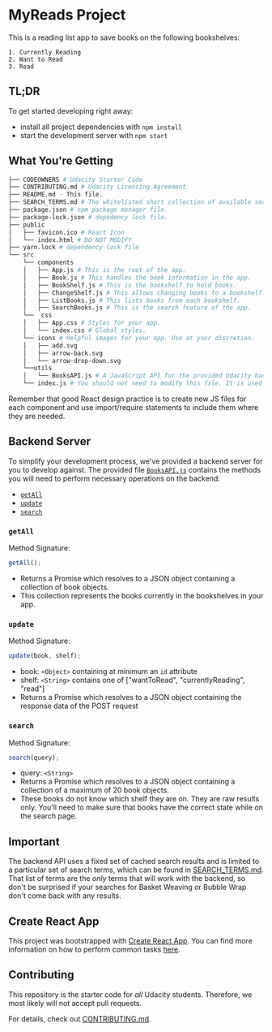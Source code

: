 # MyReads Project

This is a reading list app to save books on the following bookshelves:

    1. Currently Reading
    2. Want to Read
    3. Read



## TL;DR

To get started developing right away:

- install all project dependencies with `npm install`
- start the development server with `npm start`

## What You're Getting

```bash
├── CODEOWNERS # Udacity Starter Code
├── CONTRIBUTING.md # Udacity Licensing Agreement
├── README.md - This file.
├── SEARCH_TERMS.md # The whitelisted short collection of available search terms for you to use with the app.
├── package.json # npm package manager file.
├── package-lock.json # depedency lock file.
├── public
│   ├── favicon.ico # React Icon
│   └── index.html # DO NOT MODIFY
├── yarn.lock # dependency lock file
└── src
    └── components
    │   ├── App.js # This is the root of the app.  
    │   ├── Book.js # This handles the book information in the app.
    │   ├── BookShelf.js # This is the bookshelf to hold books.
    │   ├── ChangeShelf.js # This allows changing books to a bookshelf.
    │   ├── ListBooks.js # This lists books from each bookshelf.
    │   ├── SearchBooks.js # This is the search feature of the app.
    └──  css
    │   ├── App.css # Styles for your app.
    │   └── index.css # Global styles.
    └── icons # Helpful images for your app. Use at your discretion.
    │   ├── add.svg
    │   ├── arrow-back.svg
    │   └── arrow-drop-down.svg
    └──utils
    │   └── BooksAPI.js # A JavaScript API for the provided Udacity backend. Instructions for the methods are below.
    └── index.js # You should not need to modify this file. It is used for DOM rendering only.
```

Remember that good React design practice is to create new JS files for each component and use import/require statements to include them where they are needed.

## Backend Server

To simplify your development process, we've provided a backend server for you to develop against. The provided file [`BooksAPI.js`](src/components/BooksAPI.js) contains the methods you will need to perform necessary operations on the backend:

- [`getAll`](#getall)
- [`update`](#update)
- [`search`](#search)

### `getAll`

Method Signature:

```js
getAll();
```

- Returns a Promise which resolves to a JSON object containing a collection of book objects.
- This collection represents the books currently in the bookshelves in your app.

### `update`

Method Signature:

```js
update(book, shelf);
```

- book: `<Object>` containing at minimum an `id` attribute
- shelf: `<String>` contains one of ["wantToRead", "currentlyReading", "read"]
- Returns a Promise which resolves to a JSON object containing the response data of the POST request

### `search`

Method Signature:

```js
search(query);
```

- query: `<String>`
- Returns a Promise which resolves to a JSON object containing a collection of a maximum of 20 book objects.
- These books do not know which shelf they are on. They are raw results only. You'll need to make sure that books have the correct state while on the search page.

## Important

The backend API uses a fixed set of cached search results and is limited to a particular set of search terms, which can be found in [SEARCH_TERMS.md](starter/SEARCH_TERMS.md). That list of terms are the _only_ terms that will work with the backend, so don't be surprised if your searches for Basket Weaving or Bubble Wrap don't come back with any results.

## Create React App

This project was bootstrapped with [Create React App](https://github.com/facebook/create-react-app). You can find more information on how to perform common tasks [here](https://github.com/facebook/create-react-app/blob/main/packages/cra-template/template/README.md).

## Contributing

This repository is the starter code for _all_ Udacity students. Therefore, we most likely will not accept pull requests.

For details, check out [CONTRIBUTING.md](CONTRIBUTING.md).
